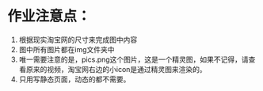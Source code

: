 # 作业注意点：

1. 根据现实淘宝网的尺寸来完成图中内容
2. 图中所有图片都在img文件夹中
3. 唯一需要注意的是，pics.png这个图片，这是一个精灵图，如果不记得，请查看原来的视频，淘宝网右边的小icon是通过精灵图来渲染的。
4. 只用写静态页面，动态的都不需要。